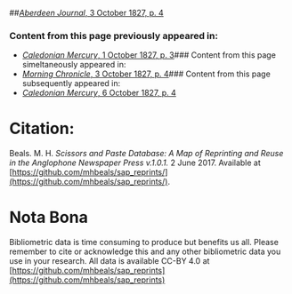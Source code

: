 ##[*Aberdeen Journal*, 3 October 1827, p. 4](https://mhbeals.github.io/sap_html/Aberdeen-Journal/Aberdeen-Journal-3-October-1827-p-4)

### Content from this page previously appeared in:
+ [*Caledonian Mercury*, 1 October 1827, p. 3](https://mhbeals.github.io/sap_html/Caledonian-Mercury/Caledonian-Mercury-1-October-1827-p-3)### Content from this page simeltaneously appeared in:
+ [*Morning Chronicle*, 3 October 1827, p. 4](https://mhbeals.github.io/sap_html/Morning-Chronicle/Morning-Chronicle-3-October-1827-p-4)### Content from this page subsequently appeared in:
+ [*Caledonian Mercury*, 6 October 1827, p. 4](https://mhbeals.github.io/sap_html/Caledonian-Mercury/Caledonian-Mercury-6-October-1827-p-4)
                    
# Citation: 

Beals. M. H. *Scissors and Paste Database: A Map of Reprinting and Reuse in the Anglophone Newspaper Press v.1.0.1.* 2 June 2017. Available at [https://github.com/mhbeals/sap_reprints/](https://github.com/mhbeals/sap_reprints/). 
                    
# Nota Bona

Bibliometric data is time consuming to produce but benefits us all. Please remember to cite or acknowledge this and any other bibliometric data you use in your research. All data is available CC-BY 4.0 at [https://github.com/mhbeals/sap_reprints](https://github.com/mhbeals/sap_reprints)
